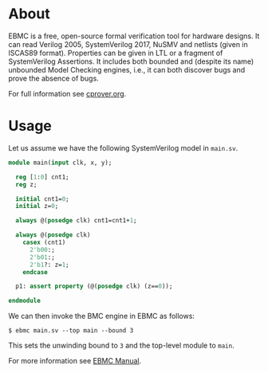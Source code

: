 About
=======

EBMC is a free, open-source formal verification tool for hardware designs.
It can read Verilog 2005, SystemVerilog 2017, NuSMV and netlists (given in
ISCAS89 format).  Properties can be given in LTL or a fragment of
SystemVerilog Assertions.  It includes both bounded and (despite its name)
unbounded Model Checking engines, i.e., it can both discover bugs and prove
the absence of bugs.

For full information see [cprover.org](http://www.cprover.org/ebmc/).

Usage
=====

Let us assume we have the following SystemVerilog model in `main.sv`.

```main.sv
module main(input clk, x, y);

  reg [1:0] cnt1;
  reg z;

  initial cnt1=0;
  initial z=0;

  always @(posedge clk) cnt1=cnt1+1;

  always @(posedge clk)
    casex (cnt1)
      2'b00:;
      2'b01:;
      2'b1?: z=1;
    endcase

  p1: assert property (@(posedge clk) (z==0));

endmodule
```

We can then invoke the BMC engine in EBMC as follows:

`$ ebmc main.sv --top main --bound 3`

This sets the unwinding bound to `3` and the top-level module to `main`.

For more information see [EBMC Manual](http://www.cprover.org/ebmc/manual/).
